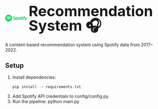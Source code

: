 <div>
    <h1 style="font-size: 47px; line-height: 1; display: flex; align-items: center;">
        <img src="image/image.png" style="height: 40px; margin-right: 5px;">
        Recommendation System 🎧
    </h1>

</div>




A content-based recommendation system using Spotify data from 2017–2022.

## Setup
1. Install dependencies:
   ```bash
   pip install -r requirements.txt
2. Add Spotify API credentials to config/config.py.
3. Run the pipeline:
    python main.py

<!-- #### Folder Structure
1. /config: API credentials
2. /data: Output CSV files
3. /src: Source code for data collection, cleaning, analysis, etc.
4. /notebooks: Optional Jupyter notebooks



---

### Instructions to Run
1. Create the folder structure as shown above.
2. Place each file in its respective directory.
3. Update `config/config.py` with your Spotify API credentials.
4. Install dependencies: `pip install -r requirements.txt`.
5. Run the pipeline: `python main.py`.

This structure and code improve maintainability, readability, and robustness. Let me know if you need further clarification or additional features! -->

